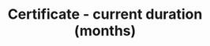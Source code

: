 ---
title: 'Certificate - current duration (months)'
field: 'is.certificate.duration'
slug: 'certificate-current-duration'
description: 'The number of months a certificate is valid for'
required: False
policy: 'Free value. Single value only.'
---